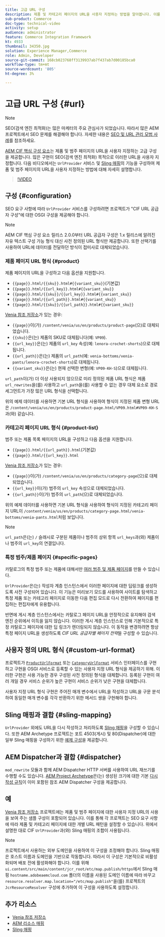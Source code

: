 ```yaml
---
title: 고급 URL 구성
description: 제품 및 카테고리 페이지의 URL을 사용자 지정하는 방법을 알아봅니다. 이를 통해 구현에서는 검색 엔진에 대한 URL을 최적화하고 검색을 홍보할 수 있습니다.
sub-product: Commerce
doc-type: technical-video
activity: setup
audience: administrator
feature: Commerce Integration Framework
kt: 4933
thumbnail: 34350.jpg
solution: Experience Manager,Commerce
role: Admin, Developer
source-git-commit: 168cb023768ff3139937ab7f437ab7d00185bca0
workflow-type: tm+mt
source-wordcount: '805'
ht-degree: 3%

---
```


# 고급 URL 구성 {#url}

>[!NOTE]
>
>SEO(검색 엔진 최적화)는 많은 마케터의 주요 관심사가 되었습니다. 따라서 많은 AEM 프로젝트에서 SEO 문제를 해결해야 합니다. 자세한 내용은 [SEO 및 URL 관리 모범 사례](https://experienceleague.adobe.com/docs/experience-manager-65-lts/managing/managing-further-reference/seo-and-url-management.html)를 참조하세요.

[AEM CIF 핵심 구성 요소](https://github.com/adobe/aem-core-cif-components)는 제품 및 범주 페이지의 URL을 사용자 지정하는 고급 구성을 제공합니다. 많은 구현이 SEO(검색 엔진 최적화) 목적으로 이러한 URL을 사용자 지정합니다. 다음 비디오에서는 `UrlProvider` 서비스 및 [Sling 매핑](https://sling.apache.org/documentation/the-sling-engine/mappings-for-resource-resolution.html)의 기능을 구성하여 제품 및 범주 페이지의 URL을 사용자 지정하는 방법에 대해 자세히 설명합니다.

>[!VIDEO](https://video.tv.adobe.com/v/34350/?quality=12)

## 구성 {#configuration}

SEO 요구 사항에 따라 `UrlProvider` 서비스를 구성하려면 프로젝트가 &quot;CIF URL 공급자 구성&quot;에 대한 OSGI 구성을 제공해야 합니다.

>[!NOTE]
>
>AEM CIF 핵심 구성 요소 릴리스 2.0.0부터 URL 공급자 구성은 1.x 릴리스에 알려진 자유 텍스트 구성 가능 형식 대신 사전 정의된 URL 형식만 제공합니다. 또한 선택기를 사용하여 URL에 데이터를 전달하던 방식이 접미사로 대체되었습니다.

### 제품 페이지 URL 형식 {#product}

제품 페이지의 URL을 구성하고 다음 옵션을 지원합니다.

* `{{page}}.html/{{sku}}.html#{{variant_sku}}`(기본값)
* `{{page}}.html/{{url_key}}.html#{{variant_sku}}`
* `{{page}}.html/{{sku}}/{{url_key}}.html#{{variant_sku}}`
* `{{page}}.html/{{url_path}}.html#{{variant_sku}}`
* `{{page}}.html/{{sku}}/{{url_path}}.html#{{variant_sku}}`

[Venia 참조 저장소](https://github.com/adobe/aem-cif-guides-venia)가 있는 경우:

* `{{page}}`이(가) `/content/venia/us/en/products/product-page`(으)로 대체되었습니다.
* `{{sku}}`은(는) 제품의 SKU로 대체됩니다(예: `VP09`).
* `{{url_key}}`은(는) 제품의 `url_key` 속성(예: `lenora-crochet-shorts`)으로 대체됩니다.
* `{{url_path}}`은(는) 제품의 `url_path`(예: `venia-bottoms/venia-pants/lenora-crochet-shorts`)로 대체됩니다.
* `{{variant_sku}}`은(는) 현재 선택한 변형(예: `VP09-KH-S`)으로 대체됩니다.

`url_path`이(가) 더 이상 사용되지 않으므로 미리 정의된 제품 URL 형식은 제품 `url_rewrites`을(를) 사용하고 `url_path`을(를) 사용할 수 없는 경우 대체 요소로 경로 세그먼트가 가장 많은 URL 형식을 선택합니다.

위의 예제 데이터를 사용하면 기본 URL 형식을 사용하여 형식이 지정된 제품 변형 URL은 `/content/venia/us/en/products/product-page.html/VP09.html#VP09-KH-S`과(와) 같습니다.

### 카테고리 페이지 URL 형식 {#product-list}

범주 또는 제품 목록 페이지의 URL을 구성하고 다음 옵션을 지원합니다.

* `{{page}}.html/{{url_path}}.html`(기본값)
* `{{page}}.html/{{url_key}}.html`

[Venia 참조 저장소](https://github.com/adobe/aem-cif-guides-venia)가 있는 경우:

* `{{page}}`이(가) `/content/venia/us/en/products/category-page`(으)로 대체되었습니다.
* `{{url_key}}`이(가) 범주의 `url_key` 속성으로 대체되었습니다.
* `{{url_path}}`이(가) 범주의 `url_path`(으)로 대체되었습니다.

위의 예제 데이터를 사용하면 기본 URL 형식을 사용하여 형식이 지정된 카테고리 페이지 URL이 `/content/venia/us/en/products/category-page.html/venia-bottoms/venia-pants.html`처럼 보입니다.

>[!NOTE]
> 
>`url_path`은(는) `/` 슬래시로 구분된 제품이나 범주의 상위 항목 `url_keys`과(와) 제품이나 범주의 `url_key`의 연결입니다.

### 특정 범주/제품 페이지 {#specific-pages}

카탈로그의 특정 범주 또는 제품에 대해서만 [여러 범주 및 제품 페이지](multi-template-usage.md)를 만들 수 있습니다.

`UrlProvider`은(는) 작성자 계층 인스턴스에서 이러한 페이지에 대한 딥링크를 생성하도록 사전 구성되어 있습니다. 이 기능은 미리보기 모드를 사용하여 사이트를 탐색하고 특정 제품 또는 카테고리 페이지로 이동한 다음 편집 모드로 다시 전환하여 페이지를 편집하는 편집자에게 유용합니다.

반면에 게시 계층 인스턴스에서는 카탈로그 페이지 URL을 안정적으로 유지해야 검색 엔진 순위에서 이득을 잃지 않습니다. 이러한 게시 계층 인스턴스로 인해 기본적으로 특정 카탈로그 페이지에 대한 딥 링크가 렌더링되지 않습니다. 이 동작을 변경하려면 항상 특정 페이지 URL을 생성하도록 _CIF URL 공급자별 페이지 전략_&#x200B;을 구성할 수 있습니다.

## 사용자 정의 URL 형식 {#custom-url-format}

프로젝트가 [`ProductUrlFormat`](https://javadoc.io/doc/com.adobe.commerce.cif/core-cif-components-core/latest/com/adobe/cq/commerce/core/components/services/urls/ProductUrlFormat.html) 또는 [`CategoryUrlFormat`](https://javadoc.io/doc/com.adobe.commerce.cif/core-cif-components-core/latest/com/adobe/cq/commerce/core/components/services/urls/CategoryUrlFormat.html) 서비스 인터페이스를 구현하고 구현을 OSGI 서비스로 등록할 수 있는 사용자 지정 URL 형식을 제공하기 위해. 이러한 구현은 사용 가능한 경우 구성된 사전 정의된 형식을 대체합니다. 등록된 구현이 여러 개일 경우 서비스 순위가 높은 구현이 서비스 순위가 낮은 구현을 대체합니다.

사용자 지정 URL 형식 구현은 주어진 매개 변수에서 URL을 작성하고 URL을 구문 분석하여 동일한 매개 변수를 각각 반환하기 위한 메서드 쌍을 구현해야 합니다.

## Sling 매핑과 결합 {#sling-mapping}

`UrlProvider` 외에도 URL을 다시 작성하고 처리하도록 [Sling 매핑](https://sling.apache.org/documentation/the-sling-engine/mappings-for-resource-resolution.html)을 구성할 수 있습니다. 또한 AEM Archetype 프로젝트는 포트 4503(게시) 및 80(Dispatcher)에 대한 일부 Sling 매핑을 구성하기 위한 [예제 구성](https://github.com/adobe/aem-cif-project-archetype/tree/master/src/main/archetype/samplecontent/src/main/content/jcr_root/etc/map.publish)을 제공합니다.

## AEM Dispatcher과 결합 {#dispatcher}

`mod_rewrite` 모듈과 함께 AEM Dispatcher HTTP 서버를 사용하여 URL 재쓰기를 수행할 수도 있습니다. [AEM Project Archetype](https://github.com/adobe/aem-project-archetype)은(는) 생성된 크기에 대한 기본 [다시 작성 규칙](https://github.com/adobe/aem-project-archetype/tree/master/src/main/archetype/dispatcher.cloud)이 이미 포함된 참조 AEM Dispatcher 구성을 제공합니다.

## 예

[Venia 참조 저장소](https://github.com/adobe/aem-cif-guides-venia) 프로젝트에는 제품 및 범주 페이지에 대한 사용자 지정 URL의 사용을 보여 주는 샘플 구성이 포함되어 있습니다. 이를 통해 각 프로젝트는 SEO 요구 사항에 따라 제품 및 카테고리 페이지에 대한 개별 URL 패턴을 설정할 수 있습니다. 위에서 설명한 대로 CIF `UrlProvider`과(와) Sling 매핑의 조합이 사용됩니다.

>[!NOTE]
>
>프로젝트에서 사용하는 외부 도메인을 사용하여 이 구성을 조정해야 합니다. Sling 매핑은 호스트 이름과 도메인을 기반으로 작동합니다. 따라서 이 구성은 기본적으로 비활성화되며 배포 전에 활성화해야 합니다. 이를 위해 `ui.content/src/main/content/jcr_root/etc/map.publish/https`에서 Sling 매핑 `hostname.adobeaemcloud.com` 폴더의 이름을 사용된 도메인 이름에 따라 바꾸고 `resource.resolver.map.location="/etc/map.publish"`을(를) 프로젝트의 `JcrResourceResolver` 구성에 추가하여 이 구성을 사용하도록 설정합니다.

## 추가 리소스

* [Venia 참조 저장소](https://github.com/adobe/aem-cif-guides-venia)
* [AEM 리소스 매핑](https://experienceleague.adobe.com/docs/experience-manager-65-lts/deploying/configuring/resource-mapping.html)
* [Sling 매핑](https://sling.apache.org/documentation/the-sling-engine/mappings-for-resource-resolution.html)
